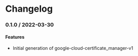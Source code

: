 # Changelog

### 0.1.0 / 2022-03-30

#### Features

* Initial generation of google-cloud-certificate_manager-v1
